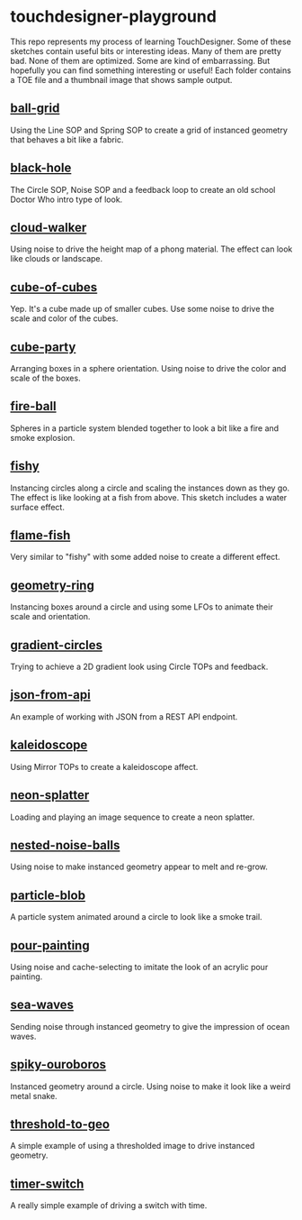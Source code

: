 # touchdesigner-playground

This repo represents my process of learning TouchDesigner. Some of these sketches contain useful bits or interesting ideas. Many of them are pretty bad. None of them are optimized. Some are kind of embarrassing. But hopefully you can find something interesting or useful! Each folder contains a TOE file and a thumbnail image that shows sample output.

## [ball-grid](./ball-grid)

Using the Line SOP and Spring SOP to create a grid of instanced geometry that behaves a bit like a fabric.

## [black-hole](./black-hole)

The Circle SOP, Noise SOP and a feedback loop to create an old school Doctor Who intro type of look.

## [cloud-walker](./cloud-walker)

Using noise to drive the height map of a phong material. The effect can look like clouds or landscape.

## [cube-of-cubes](./cube-of-cubes)

Yep. It's a cube made up of smaller cubes. Use some noise to drive the scale and color of the cubes.

## [cube-party](./cube-party)

Arranging boxes in a sphere orientation. Using noise to drive the color and scale of the boxes.

## [fire-ball](./fire-ball)

Spheres in a particle system blended together to look a bit like a fire and smoke explosion.

## [fishy](./fishy)

Instancing circles along a circle and scaling the instances down as they go. The effect is like looking at a fish from above. This sketch includes a water surface effect.

## [flame-fish](./flame-fish)

Very similar to "fishy" with some added noise to create a different effect.

## [geometry-ring](./geometry-ring)

Instancing boxes around a circle and using some LFOs to animate their scale and orientation.

## [gradient-circles](./gradient-circles)

Trying to achieve a 2D gradient look using Circle TOPs and feedback.

## [json-from-api](./json-from-api)

An example of working with JSON from a REST API endpoint.

## [kaleidoscope](./kaleidoscope)

Using Mirror TOPs to create a kaleidoscope affect.

## [neon-splatter](./neon-splatter)

Loading and playing an image sequence to create a neon splatter.

## [nested-noise-balls](./nested-noise-balls)

Using noise to make instanced geometry appear to melt and re-grow.

## [particle-blob](./particle-blob)

A particle system animated around a circle to look like a smoke trail.

## [pour-painting](./pour-painting)

Using noise and cache-selecting to imitate the look of an acrylic pour painting.

## [sea-waves](./sea-waves)

Sending noise through instanced geometry to give the impression of ocean waves.

## [spiky-ouroboros](./spiky-ouroboros)

Instanced geometry around a circle. Using noise to make it look like a weird metal snake.

## [threshold-to-geo](./threshold-to-geo)

A simple example of using a thresholded image to drive instanced geometry.

## [timer-switch](./timer-switch)

A really simple example of driving a switch with time.

